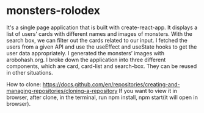 # monsters-rolodex
It's a single page application that is built with create-react-app. It displays a list of users’ cards with different names and images of monsters. With the search box, we can filter out the cards related to our input. I fetched the users from a given API and use the useEffect and useState hooks to get the user data appropriately. I generated the monsters’ images with arobohash.org. I broke down the application into three different components, which are card, card-list and search-box. They can be reused in other situations.

How to clone:
https://docs.github.com/en/repositories/creating-and-managing-repositories/cloning-a-repository
If you want to view it in browser, after clone, in the terminal, run npm install, npm start(it will open in browser).
